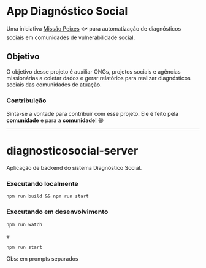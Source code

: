 # App Diagnóstico Social

Uma iniciativa [Missão Peixes](https://www.missaopeixes.com/) 🐟 para automatização de diagnósticos sociais em comunidades de vulnerabilidade social.

## Objetivo

 O objetivo desse projeto é auxiliar ONGs, projetos sociais e agências missionárias a coletar dados e gerar relatórios para realizar diagnósticos sociais das comunidades de atuação.

### Contribuição

Sinta-se a vontade para contribuir com esse projeto.
Ele é feito pela **comunidade** e para a **comunidade**! 😆

---

# diagnosticosocial-server

Aplicação de backend do sistema Diagnóstico Social.

### Executando localmente

```npm run build && npm run start```

### Executando em desenvolvimento

```npm run watch```

e

```npm run start```

Obs: em prompts separados
